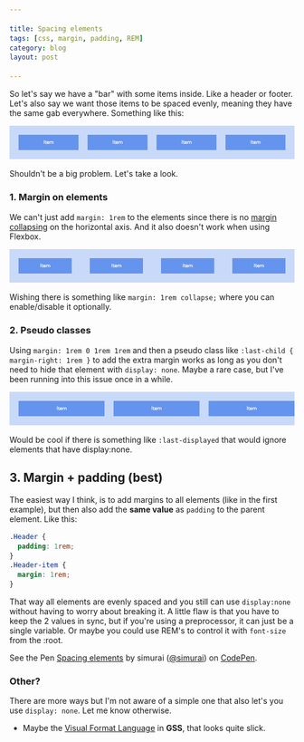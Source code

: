 ```yaml
---

title: Spacing elements
tags: [css, margin, padding, REM]
category: blog
layout: post

---
```


So let's say we have a "bar" with some items inside. Like a header or footer. Let's also say we want those items to be spaced evenly, meaning they have the same gab everywhere. Something like this:

![Spacing 1](/img/posts/spacing-1.png)

Shouldn't be a big problem. Let's take a look.

### 1. Margin on elements
We can't just add `margin: 1rem` to the elements since there is no [margin collapsing](https://developer.mozilla.org/en-US/docs/Web/CSS/margin_collapsing) on the horizontal axis. And it also doesn't work when using Flexbox.

![Spacing 2](/img/posts/spacing-2.png)

Wishing there is something like `margin: 1rem collapse;` where you can enable/disable it optionally.

### 2. Pseudo classes
Using `margin: 1rem 0 1rem 1rem` and then a pseudo class like `:last-child { margin-right: 1rem }` to add the extra margin works as long as you don't need to hide that element with `display: none`. Maybe a rare case, but I've been running into this issue once in a while.

![Spacing 3](/img/posts/spacing-3.png)

Would be cool if there is something like `:last-displayed` that would ignore elements that have display:none.

## 3. Margin + padding (best)
The easiest way I think, is to add margins to all elements (like in the first example), but then also add the __same value__ as `padding` to the parent element. Like this:

```css
.Header {
  padding: 1rem;
}
.Header-item {
  margin: 1rem;
}
```

That way all elements are evenly spaced and you still can use `display:none` without having to worry about breaking it. A little flaw is that you have to keep the 2 values in sync, but if you're using a preprocessor, it can just be a single variable. Or maybe you could use REM's to control it with `font-size` from the :root.

<p data-height="185" data-theme-id="3586" data-slug-hash="xsotr" data-default-tab="result" class='codepen'>See the Pen <a href='http://codepen.io/simurai/pen/xsotr/'>Spacing elements</a> by simurai (<a href='http://codepen.io/simurai'>@simurai</a>) on <a href='http://codepen.io'>CodePen</a>.</p>
<script async src="//codepen.io/assets/embed/ei.js"></script>


### Other?
There are more ways but I'm not aware of a simple one that also let's you use `display: none`. Let me know otherwise.

* Maybe the [Visual Format Language](http://gridstylesheets.org/guides/vfl/) in __GSS__, that looks quite slick.
